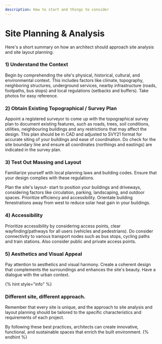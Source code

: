 ```yaml
---
description: How to start and things to consider
---
```


# Site Planning & Analysis

Here's a short summary on how an architect should approach site analysis and site layout planning:

### **1) Understand the Context**

Begin by comprehending the site's physical, historical, cultural, and environmental context. This includes factors like climate, topography, neighboring structures, underground services, nearby infrastructure (roads, footpaths, bus stops) and local regulations (setbacks and buffers). Take photos for easy reference.

### **2) Obtain Existing Topographical / Survey Plan**

Appoint a registered surveyor to come up with the topographical survey plan to document existing features, such as roads, trees, soil conditions, utilities, neighbouring buildings and any restrictions that may affect the design. This plan should be in CAD and adjusted to SVY21 format for accurate siting of your buildings and ease of coordination. Do check for the site boundary line and ensure all coordinates (northings and eastings) are indicated in the survey plan.

### **3) Test Out Massing and Layout**&#x20;

Familiarize yourself with local planning laws and building codes. Ensure that your design complies with these regulations.

Plan the site's layout- start to position your buildings and driveways, considering factors like circulation, parking, landscaping, and outdoor spaces. Prioritize efficiency and accessibility. Orientate building fenestrations away from west to reduce solar heat gain in your buildings.&#x20;

### **4) Accessibility**

Prioritize accessibility by considering access points, clear wayfinding/pathways for all users (vehicles and pedestrians). Do consider connectivity to various transport nodes such as bus stops, cycling paths and train stations. Also consider public and private access points.

### **5) Aesthetics and Visual Appeal**

Pay attention to aesthetics and visual harmony. Create a coherent design that complements the surroundings and enhances the site's beauty. Have a dialogue with the urban context.



{% hint style="info" %}
### Different site, different approach.

Remember that every site is unique, and the approach to site analysis and layout planning should be tailored to the specific characteristics and requirements of each project.&#x20;

By following these best practices, architects can create innovative, functional, and sustainable spaces that enrich the built environment.
{% endhint %}
